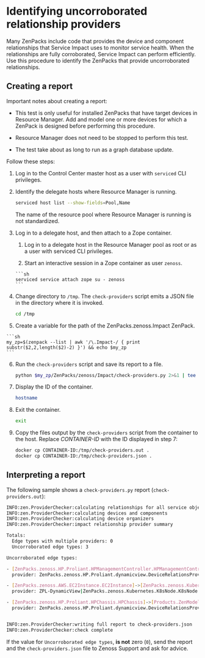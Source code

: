 # Identifying uncorroborated relationship providers

Many ZenPacks include code that provides the device and component
relationships that Service Impact uses to monitor service health. When
the relationships are fully corroborated, Service Impact can perform
efficiently. Use this procedure to identify the ZenPacks that provide
uncorroborated relationships.

## Creating a report

Important notes about creating a report:

-   This test is only useful for installed ZenPacks that have target
    devices in Resource Manager. Add and model one or more devices for
    which a ZenPack is designed before performing this procedure.

-   Resource Manager does not need to be stopped to perform this test.

-   The test take about as long to run as a graph database update.

Follow these steps:

1.   Log in to the Control Center master host as a user with
    `serviced` CLI privileges.

2.  Identify the delegate hosts where Resource Manager is running.

    ```sh
    serviced host list --show-fields=Pool,Name
    ```

    The name of the resource pool where Resource Manager is running is
    not standardized.

3.  Log in to a delegate host, and then attach to a Zope container.

    1.  Log in to a delegate host in the Resource Manager pool as root
        or as a user with serviced CLI privileges.

    2.   Start an interactive session in a Zope container as user
        `zenoss`.

        ```sh
        serviced service attach zope su - zenoss
        ```

4.  Change directory to `/tmp`.
    The `check-providers` script emits a JSON file in the
    directory where it is invoked.

    ```sh
    cd /tmp
    ```

5.   Create a variable for the path of the ZenPacks.zenoss.Impact
    ZenPack.

    ```sh
    my_zp=$(zenpack --list | awk '/\.Impact-/ { print substr($2,2,length($2)-2) }') && echo $my_zp
    ```

6.  Run the `check-providers` script and save its report to a
    file.

    ```sh
    python $my_zp/ZenPacks/zenoss/Impact/check-providers.py 2>&1 | tee /tmp/check-providers.out
    ```

7.  Display the ID of the container.

    ```sh
    hostname
    ```

8.  Exit the container.

    ```sh
    exit
    ```

9.  Copy the files output by the `check-providers` script
    from the container to the host.
    Replace *CONTAINER-ID* with the ID displayed in step 7:

    ```sh
    docker cp CONTAINER-ID:/tmp/check-providers.out .
    docker cp CONTAINER-ID:/tmp/check-providers.json .
    ```

## Interpreting a report

The following sample shows a `check-providers.py` report (`check-providers.out`):

```sh
INFO:zen.ProviderChecker:calculating relationships for all service objects
INFO:zen.ProviderChecker:calculating devices and components
INFO:zen.ProviderChecker:calculating device organizers
INFO:zen.ProviderChecker:impact relationship provider summary

Totals:
  Edge types with multiple providers: 0
  Uncorroborated edge types: 3

Uncorroborated edge types:

- [ZenPacks.zenoss.HP.Proliant.HPManagementController.HPManagementController]->[Products.ZenModel.Device.Device]
  provider: ZenPacks.zenoss.HP.Proliant.dynamicview.DeviceRelationsProvider

- [ZenPacks.zenoss.AWS.EC2Instance.EC2Instance]->[ZenPacks.zenoss.Kubernetes.K8sNode.K8sNode]
  provider: ZPL-DynamicView|ZenPacks.zenoss.Kubernetes.K8sNode.K8sNode

- [ZenPacks.zenoss.HP.Proliant.HPChassis.HPChassis]->[Products.ZenModel.Device.Device]
  provider: ZenPacks.zenoss.HP.Proliant.dynamicview.DeviceRelationsProvider


INFO:zen.ProviderChecker:writing full report to check-providers.json
INFO:zen.ProviderChecker:check complete
```

If the value for `Uncorroborated edge types`, **is not** zero (`0`), send the report and the `check-providers.json` file
to Zenoss Support and ask for advice.


